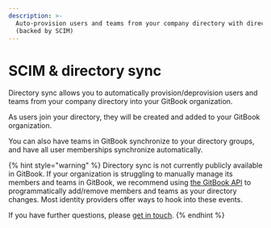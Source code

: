 ```yaml
---
description: >-
  Auto-provision users and teams from your company directory with directory sync
  (backed by SCIM)
---
```


# SCIM & directory sync

Directory sync allows you to automatically provision/deprovision users and teams from your company directory into your GitBook organization.

As users join your directory, they will be created and added to your GitBook organization.

You can also have teams in GitBook synchronize to your directory groups, and have all user memberships synchronize automatically.

{% hint style="warning" %}
Directory sync is not currently publicly available in GitBook. If your organization is struggling to manually manage its members and teams in GitBook, we recommend using [the GitBook API](https://developer.gitbook.com/api/resources/organizations/members) to programmatically add/remove members and teams as your directory changes. Most identity providers offer ways to hook into these events.

If you have further questions, please [get in touch](mailto:sales@gitbook.com).
{% endhint %}
